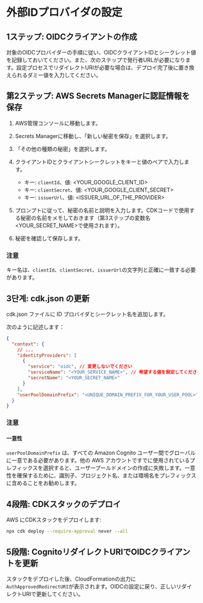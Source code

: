 # 外部IDプロバイダの設定

## 1ステップ: OIDCクライアントの作成

対象のOIDCプロバイダーの手順に従い、OIDCクライアントIDとシークレット値を記録しておいてください。また、次のステップで発行者URLが必要になります。設定プロセスでリダイレクトURIが必要な場合は、デプロイ完了後に置き換えられるダミー値を入力してください。

## 第2ステップ: AWS Secrets Managerに認証情報を保存

1. AWS管理コンソールに移動します。
2. Secrets Managerに移動し、「新しい秘密を保存」を選択します。
3. 「その他の種類の秘密」を選択します。
4. クライアントIDとクライアントシークレットをキーと値のペアで入力します。

   - キー: `clientId`、値: <YOUR_GOOGLE_CLIENT_ID>
   - キー: `clientSecret`、値: <YOUR_GOOGLE_CLIENT_SECRET>
   - キー: `issuerUrl`、値: <ISSUER_URL_OF_THE_PROVIDER>

5. プロンプトに従って、秘密の名前と説明を入力します。CDKコードで使用する秘密の名前をメモしておきます（第3ステップの変数名 <YOUR_SECRET_NAME>で使用されます）。
6. 秘密を確認して保存します。

### 注意

キー名は、`clientId`、`clientSecret`、`issuerUrl`の文字列と正確に一致する必要があります。

## 3단계: cdk.json の更新

cdk.json ファイルに ID プロバイダとシークレット名を追加します。

次のように記述します：

```json
{
  "context": {
    // ...
    "identityProviders": [
      {
        "service": "oidc", // 変更しないでください
        "serviceName": "<YOUR_SERVICE_NAME>", // 希望する値を設定してください
        "secretName": "<YOUR_SECRET_NAME>"
      }
    ],
    "userPoolDomainPrefix": "<UNIQUE_DOMAIN_PREFIX_FOR_YOUR_USER_POOL>"
  }
}
```

### 注意

#### 一意性

`userPoolDomainPrefix` は、すべての Amazon Cognito ユーザー間でグローバルに一意である必要があります。他の AWS アカウントですでに使用されているプレフィックスを選択すると、ユーザープールドメインの作成に失敗します。一意性を確保するために、識別子、プロジェクト名、または環境名をプレフィックスに含めることをお勧めします。

## 4段階: CDKスタックのデプロイ

AWS にCDKスタックをデプロイします:

```sh
npx cdk deploy --require-approval never --all
```

## 5段階: CognitoリダイレクトURIでOIDCクライアントを更新

スタックをデプロイした後、CloudFormationの出力に`AuthApprovedRedirectURI`が表示されます。OIDCの設定に戻り、正しいリダイレクトURIで更新してください。